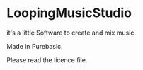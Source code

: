 # LoopingMusicStudio
it's a little Software to create and mix music.

Made in Purebasic.

Please read the licence file.
